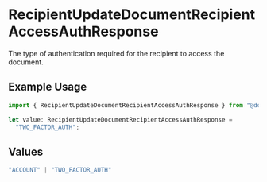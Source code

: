 # RecipientUpdateDocumentRecipientAccessAuthResponse

The type of authentication required for the recipient to access the document.

## Example Usage

```typescript
import { RecipientUpdateDocumentRecipientAccessAuthResponse } from "@documenso/sdk-typescript/models/operations";

let value: RecipientUpdateDocumentRecipientAccessAuthResponse =
  "TWO_FACTOR_AUTH";
```

## Values

```typescript
"ACCOUNT" | "TWO_FACTOR_AUTH"
```